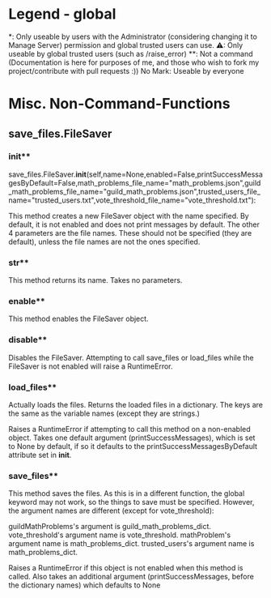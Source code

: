# Legend - global
*: Only useable by users with the Administrator (considering changing it to Manage Server) permission and global trusted users can use.
⚠: Only useable by global trusted users (such as /raise_error)
**: Not a command (Documentation is here for purposes of me, and those who wish to fork my project/contribute with pull requests :))
No Mark: Useable by everyone

# Misc. Non-Command-Functions 

## save_files.FileSaver

### __init__**
save_files.FileSaver.__init__(self,name=None,enabled=False,printSuccessMessagesByDefault=False,math_problems_file_name="math_problems.json",guild_math_problems_file_name="guild_math_problems.json",trusted_users_file_name="trusted_users.txt",vote_threshold_file_name="vote_threshold.txt"):

This method creates a new FileSaver object with the name specified.
By default, it is not enabled and does not print messages by default.
The other 4 parameters are the file names. These should not be specified (they are default), unless the file names are not the ones specified.

### __str__**

This method returns its name. Takes no parameters.

### enable**
This method enables the FileSaver object.

### disable**
Disables the FileSaver. Attempting to call save_files or load_files while the FileSaver is not enabled will raise a RuntimeError.

### load_files**

Actually loads the files. Returns the loaded files in a dictionary.
The keys are the same as the variable names (except they are strings.)

Raises a RuntimeError if attempting to call this method on a non-enabled object.
Takes one default argument (printSuccessMessages), which is set to None by default, if so it defaults to the printSuccessMessagesByDefault attribute set in __init__.

### save_files**

This method saves the files. As this is in a different function, the global keyword may not work, so the things to save must be specified. However, the argument names are different (except for vote_threshold):

guildMathProblems's argument is guild_math_problems_dict.
vote_threshold's argument name is vote_threshold.
mathProblem's argument name is math_problems_dict.
trusted_users's argument name is math_problems_dict.

Raises a RuntimeError if this object is not enabled when this method is called.
Also takes an additional argument (printSuccessMessages, before the dictionary names) which defaults to None


